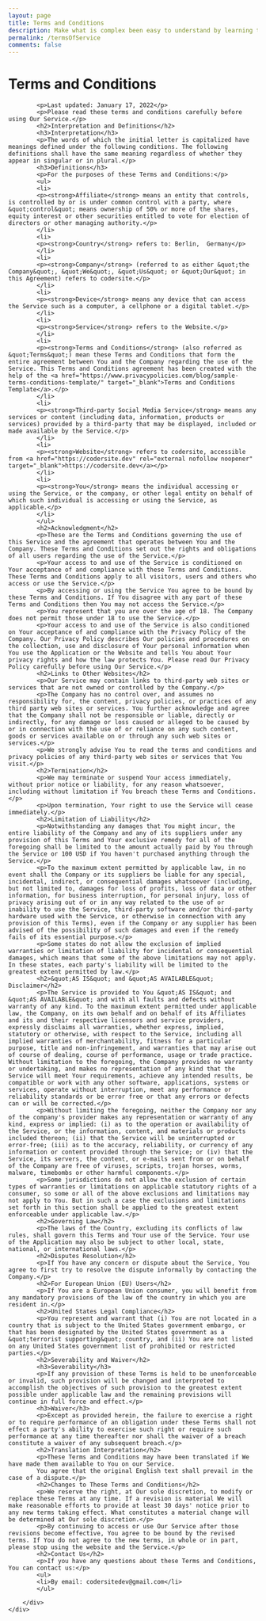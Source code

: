 ```yaml
---
layout: page
title: Terms and Conditions
description: Make what is complex been easy to understand by learning the fundamentals of computer science and software design
permalink: /termsOfService
comments: false
---
```


<div class="container force-footer-to-bottom">
    <div class="row">
        <div class="col-md-12">
            <h1 class="post-title">Terms and Conditions</h1>
            
			<p>Last updated: January 17, 2022</p>
			<p>Please read these terms and conditions carefully before using Our Service.</p>
			<h2>Interpretation and Definitions</h2>
			<h3>Interpretation</h3>
			<p>The words of which the initial letter is capitalized have meanings defined under the following conditions. The following definitions shall have the same meaning regardless of whether they appear in singular or in plural.</p>
			<h3>Definitions</h3>
			<p>For the purposes of these Terms and Conditions:</p>
			<ul>
			<li>
			<p><strong>Affiliate</strong> means an entity that controls, is controlled by or is under common control with a party, where &quot;control&quot; means ownership of 50% or more of the shares, equity interest or other securities entitled to vote for election of directors or other managing authority.</p>
			</li>
			<li>
			<p><strong>Country</strong> refers to: Berlin,  Germany</p>
			</li>
			<li>
			<p><strong>Company</strong> (referred to as either &quot;the Company&quot;, &quot;We&quot;, &quot;Us&quot; or &quot;Our&quot; in this Agreement) refers to codersite.</p>
			</li>
			<li>
			<p><strong>Device</strong> means any device that can access the Service such as a computer, a cellphone or a digital tablet.</p>
			</li>
			<li>
			<p><strong>Service</strong> refers to the Website.</p>
			</li>
			<li>
			<p><strong>Terms and Conditions</strong> (also referred as &quot;Terms&quot;) mean these Terms and Conditions that form the entire agreement between You and the Company regarding the use of the Service. This Terms and Conditions agreement has been created with the help of the <a href="https://www.privacypolicies.com/blog/sample-terms-conditions-template/" target="_blank">Terms and Conditions Template</a>.</p>
			</li>
			<li>
			<p><strong>Third-party Social Media Service</strong> means any services or content (including data, information, products or services) provided by a third-party that may be displayed, included or made available by the Service.</p>
			</li>
			<li>
			<p><strong>Website</strong> refers to codersite, accessible from <a href="https://codersite.dev" rel="external nofollow noopener" target="_blank">https://codersite.dev</a></p>
			</li>
			<li>
			<p><strong>You</strong> means the individual accessing or using the Service, or the company, or other legal entity on behalf of which such individual is accessing or using the Service, as applicable.</p>
			</li>
			</ul>
			<h2>Acknowledgment</h2>
			<p>These are the Terms and Conditions governing the use of this Service and the agreement that operates between You and the Company. These Terms and Conditions set out the rights and obligations of all users regarding the use of the Service.</p>
			<p>Your access to and use of the Service is conditioned on Your acceptance of and compliance with these Terms and Conditions. These Terms and Conditions apply to all visitors, users and others who access or use the Service.</p>
			<p>By accessing or using the Service You agree to be bound by these Terms and Conditions. If You disagree with any part of these Terms and Conditions then You may not access the Service.</p>
			<p>You represent that you are over the age of 18. The Company does not permit those under 18 to use the Service.</p>
			<p>Your access to and use of the Service is also conditioned on Your acceptance of and compliance with the Privacy Policy of the Company. Our Privacy Policy describes Our policies and procedures on the collection, use and disclosure of Your personal information when You use the Application or the Website and tells You about Your privacy rights and how the law protects You. Please read Our Privacy Policy carefully before using Our Service.</p>
			<h2>Links to Other Websites</h2>
			<p>Our Service may contain links to third-party web sites or services that are not owned or controlled by the Company.</p>
			<p>The Company has no control over, and assumes no responsibility for, the content, privacy policies, or practices of any third party web sites or services. You further acknowledge and agree that the Company shall not be responsible or liable, directly or indirectly, for any damage or loss caused or alleged to be caused by or in connection with the use of or reliance on any such content, goods or services available on or through any such web sites or services.</p>
			<p>We strongly advise You to read the terms and conditions and privacy policies of any third-party web sites or services that You visit.</p>
			<h2>Termination</h2>
			<p>We may terminate or suspend Your access immediately, without prior notice or liability, for any reason whatsoever, including without limitation if You breach these Terms and Conditions.</p>
			<p>Upon termination, Your right to use the Service will cease immediately.</p>
			<h2>Limitation of Liability</h2>
			<p>Notwithstanding any damages that You might incur, the entire liability of the Company and any of its suppliers under any provision of this Terms and Your exclusive remedy for all of the foregoing shall be limited to the amount actually paid by You through the Service or 100 USD if You haven't purchased anything through the Service.</p>
			<p>To the maximum extent permitted by applicable law, in no event shall the Company or its suppliers be liable for any special, incidental, indirect, or consequential damages whatsoever (including, but not limited to, damages for loss of profits, loss of data or other information, for business interruption, for personal injury, loss of privacy arising out of or in any way related to the use of or inability to use the Service, third-party software and/or third-party hardware used with the Service, or otherwise in connection with any provision of this Terms), even if the Company or any supplier has been advised of the possibility of such damages and even if the remedy fails of its essential purpose.</p>
			<p>Some states do not allow the exclusion of implied warranties or limitation of liability for incidental or consequential damages, which means that some of the above limitations may not apply. In these states, each party's liability will be limited to the greatest extent permitted by law.</p>
			<h2>&quot;AS IS&quot; and &quot;AS AVAILABLE&quot; Disclaimer</h2>
			<p>The Service is provided to You &quot;AS IS&quot; and &quot;AS AVAILABLE&quot; and with all faults and defects without warranty of any kind. To the maximum extent permitted under applicable law, the Company, on its own behalf and on behalf of its Affiliates and its and their respective licensors and service providers, expressly disclaims all warranties, whether express, implied, statutory or otherwise, with respect to the Service, including all implied warranties of merchantability, fitness for a particular purpose, title and non-infringement, and warranties that may arise out of course of dealing, course of performance, usage or trade practice. Without limitation to the foregoing, the Company provides no warranty or undertaking, and makes no representation of any kind that the Service will meet Your requirements, achieve any intended results, be compatible or work with any other software, applications, systems or services, operate without interruption, meet any performance or reliability standards or be error free or that any errors or defects can or will be corrected.</p>
			<p>Without limiting the foregoing, neither the Company nor any of the company's provider makes any representation or warranty of any kind, express or implied: (i) as to the operation or availability of the Service, or the information, content, and materials or products included thereon; (ii) that the Service will be uninterrupted or error-free; (iii) as to the accuracy, reliability, or currency of any information or content provided through the Service; or (iv) that the Service, its servers, the content, or e-mails sent from or on behalf of the Company are free of viruses, scripts, trojan horses, worms, malware, timebombs or other harmful components.</p>
			<p>Some jurisdictions do not allow the exclusion of certain types of warranties or limitations on applicable statutory rights of a consumer, so some or all of the above exclusions and limitations may not apply to You. But in such a case the exclusions and limitations set forth in this section shall be applied to the greatest extent enforceable under applicable law.</p>
			<h2>Governing Law</h2>
			<p>The laws of the Country, excluding its conflicts of law rules, shall govern this Terms and Your use of the Service. Your use of the Application may also be subject to other local, state, national, or international laws.</p>
			<h2>Disputes Resolution</h2>
			<p>If You have any concern or dispute about the Service, You agree to first try to resolve the dispute informally by contacting the Company.</p>
			<h2>For European Union (EU) Users</h2>
			<p>If You are a European Union consumer, you will benefit from any mandatory provisions of the law of the country in which you are resident in.</p>
			<h2>United States Legal Compliance</h2>
			<p>You represent and warrant that (i) You are not located in a country that is subject to the United States government embargo, or that has been designated by the United States government as a &quot;terrorist supporting&quot; country, and (ii) You are not listed on any United States government list of prohibited or restricted parties.</p>
			<h2>Severability and Waiver</h2>
			<h3>Severability</h3>
			<p>If any provision of these Terms is held to be unenforceable or invalid, such provision will be changed and interpreted to accomplish the objectives of such provision to the greatest extent possible under applicable law and the remaining provisions will continue in full force and effect.</p>
			<h3>Waiver</h3>
			<p>Except as provided herein, the failure to exercise a right or to require performance of an obligation under these Terms shall not effect a party's ability to exercise such right or require such performance at any time thereafter nor shall the waiver of a breach constitute a waiver of any subsequent breach.</p>
			<h2>Translation Interpretation</h2>
			<p>These Terms and Conditions may have been translated if We have made them available to You on our Service.
			You agree that the original English text shall prevail in the case of a dispute.</p>
			<h2>Changes to These Terms and Conditions</h2>
			<p>We reserve the right, at Our sole discretion, to modify or replace these Terms at any time. If a revision is material We will make reasonable efforts to provide at least 30 days' notice prior to any new terms taking effect. What constitutes a material change will be determined at Our sole discretion.</p>
			<p>By continuing to access or use Our Service after those revisions become effective, You agree to be bound by the revised terms. If You do not agree to the new terms, in whole or in part, please stop using the website and the Service.</p>
			<h2>Contact Us</h2>
			<p>If you have any questions about these Terms and Conditions, You can contact us:</p>
			<ul>
			<li>By email: codersitedev@gmail.com</li>
			</ul>
	
        </div>
    </div>	
</div>